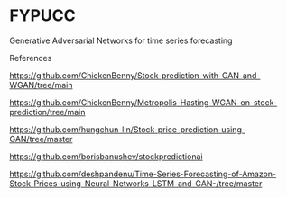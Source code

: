 # FYPUCC
Generative Adversarial Networks for time series forecasting


References

https://github.com/ChickenBenny/Stock-prediction-with-GAN-and-WGAN/tree/main

https://github.com/ChickenBenny/Metropolis-Hasting-WGAN-on-stock-prediction/tree/main

https://github.com/hungchun-lin/Stock-price-prediction-using-GAN/tree/master

https://github.com/borisbanushev/stockpredictionai

https://github.com/deshpandenu/Time-Series-Forecasting-of-Amazon-Stock-Prices-using-Neural-Networks-LSTM-and-GAN-/tree/master
